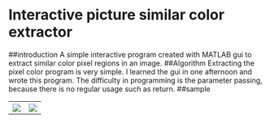 # Interactive picture similar color extractor
##introduction
A simple interactive program created with MATLAB gui to extract similar color pixel regions in an image.
##Algorithm
Extracting the pixel color program is very simple. I learned the gui in one afternoon and wrote this program. The difficulty in programming is the parameter passing, because there is no regular usage such as return.
##sample
<table>
<tr> 
<th><img src="https://github.com/Tiantian-kaixin/Interactive-picture-similar-color-extractor/raw/master/sample1.png" /></th>
<th><img src="https://github.com/Tiantian-kaixin/Interactive-picture-similar-color-extractor/raw/master/sample2.png" /></th>
</tr>
</table>
